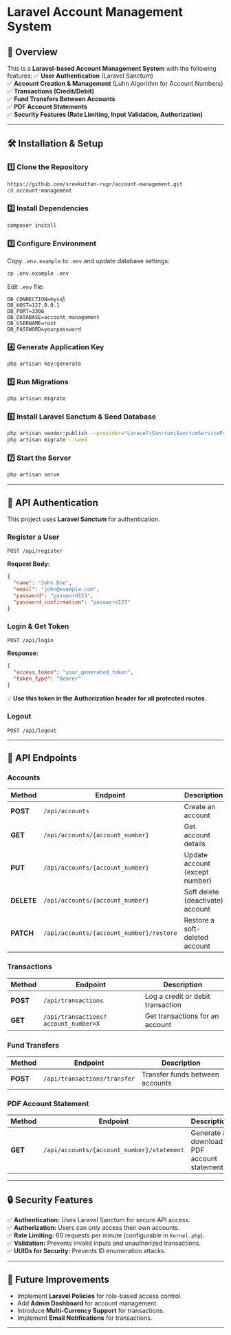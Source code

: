 # Laravel Account Management System

## 📌 Overview
This is a **Laravel-based Account Management System** with the following features:
✅ **User Authentication** (Laravel Sanctum)  
✅ **Account Creation & Management** (Luhn Algorithm for Account Numbers)  
✅ **Transactions (Credit/Debit)**  
✅ **Fund Transfers Between Accounts**  
✅ **PDF Account Statements**  
✅ **Security Features (Rate Limiting, Input Validation, Authorization)**  

---

## 🛠️ Installation & Setup

### **1️⃣ Clone the Repository**
```bash
https://github.com/sreekuttan-rugr/account-management.git
cd account-management
```

### **2️⃣ Install Dependencies**
```bash
composer install
```

### **3️⃣ Configure Environment**
Copy `.env.example` to `.env` and update database settings:
```bash
cp .env.example .env
```
Edit `.env` file:
```env
DB_CONNECTION=mysql
DB_HOST=127.0.0.1
DB_PORT=3306
DB_DATABASE=account_management
DB_USERNAME=root
DB_PASSWORD=yourpassword
```

### **4️⃣ Generate Application Key**
```bash
php artisan key:generate
```

### **5️⃣ Run Migrations**
```bash
php artisan migrate
```

### **6️⃣ Install Laravel Sanctum & Seed Database**
```bash
php artisan vendor:publish --provider="Laravel\Sanctum\SanctumServiceProvider"
php artisan migrate --seed
```

### **7️⃣ Start the Server**
```bash
php artisan serve
```

---

## 🔑 API Authentication
This project uses **Laravel Sanctum** for authentication.

### **Register a User**
```http
POST /api/register
```
**Request Body:**
```json
{
  "name": "John Doe",
  "email": "john@example.com",
  "password": "password123",
  "password_confirmation": "password123"
}
```

### **Login & Get Token**
```http
POST /api/login
```
**Response:**
```json
{
  "access_token": "your_generated_token",
  "token_type": "Bearer"
}
```

💡 **Use this token in the Authorization header for all protected routes.**

### **Logout**
```http
POST /api/logout
```

---

## 📂 API Endpoints

### **Accounts**
| Method | Endpoint | Description |
|--------|----------------------|------------------|
| **POST** | `/api/accounts` | Create an account |
| **GET** | `/api/accounts/{account_number}` | Get account details |
| **PUT** | `/api/accounts/{account_number}` | Update account (except number) |
| **DELETE** | `/api/accounts/{account_number}` | Soft delete (deactivate) account |
| **PATCH** | `/api/accounts/{account_number}/restore` | Restore a soft-deleted account |

### **Transactions**
| Method | Endpoint | Description |
|--------|------------------------|------------------|
| **POST** | `/api/transactions` | Log a credit or debit transaction |
| **GET** | `/api/transactions?account_number=X` | Get transactions for an account |

### **Fund Transfers**
| Method | Endpoint | Description |
|--------|------------------------------|------------------|
| **POST** | `/api/transactions/transfer` | Transfer funds between accounts |

### **PDF Account Statement**
| Method | Endpoint | Description |
|--------|--------------------------------|------------------|
| **GET** | `/api/accounts/{account_number}/statement` | Generate & download PDF account statement |

---

## 🔒 Security Features
✅ **Authentication:** Uses Laravel Sanctum for secure API access.  
✅ **Authorization:** Users can only access their own accounts.  
✅ **Rate Limiting:** 60 requests per minute (configurable in `Kernel.php`).  
✅ **Validation:** Prevents invalid inputs and unauthorized transactions.  
✅ **UUIDs for Security:** Prevents ID enumeration attacks.

---

## 📌 Future Improvements
- Implement **Laravel Policies** for role-based access control.
- Add **Admin Dashboard** for account management.
- Introduce **Multi-Currency Support** for transactions.
- Implement **Email Notifications** for transactions.

---

